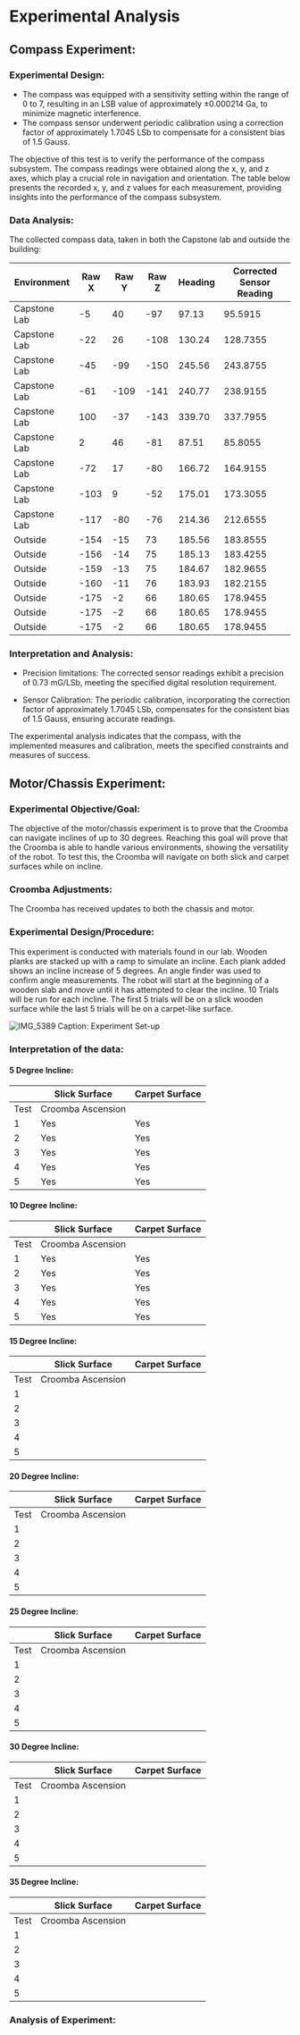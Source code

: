 # Experimental Analysis

##  Compass Experiment:

### Experimental Design:


- The compass was equipped with a sensitivity setting within the range of 0 to 7, resulting in an LSB value of approximately ±0.000214 Ga, to minimize magnetic interference.
- The compass sensor underwent periodic calibration using a correction factor of approximately 1.7045 LSb to compensate for a consistent bias of 1.5 Gauss.

The objective of this test is to verify the performance of the compass subsystem. The compass readings were obtained along the x, y, and z axes, which play a crucial role in navigation and orientation. The table below presents the recorded x, y, and z values for each measurement, providing insights into the performance of the compass subsystem.


### Data Analysis:

The collected compass data, taken in both the Capstone lab and outside the building:

| Environment  | Raw X | Raw Y | Raw Z | Heading | Corrected Sensor Reading |
|--------------|-------|-------|-------|---------|-------------------------|
| Capstone Lab | -5    | 40    | -97   | 97.13   | 95.5915                |
| Capstone Lab | -22   | 26    | -108  | 130.24  | 128.7355               |
| Capstone Lab | -45   | -99   | -150  | 245.56  | 243.8755               |
| Capstone Lab | -61   | -109  | -141  | 240.77  | 238.9155               |
| Capstone Lab | 100   | -37   | -143  | 339.70  | 337.7955               |
| Capstone Lab | 2     | 46    | -81   | 87.51   | 85.8055                |
| Capstone Lab | -72   | 17    | -80   | 166.72  | 164.9155               |
| Capstone Lab | -103  | 9     | -52   | 175.01  | 173.3055               |
| Capstone Lab | -117  | -80   | -76   | 214.36  | 212.6555               |
| Outside      | -154  | -15   | 73    | 185.56  | 183.8555               |
| Outside      | -156  | -14   | 75    | 185.13  | 183.4255               |
| Outside      | -159  | -13   | 75    | 184.67  | 182.9655               |
| Outside      | -160  | -11   | 76    | 183.93  | 182.2155               |
| Outside      | -175  | -2    | 66    | 180.65  | 178.9455               |
| Outside      | -175  | -2    | 66    | 180.65  | 178.9455               |
| Outside      | -175  | -2    | 66    | 180.65  | 178.9455               |

### Interpretation and Analysis:
- Precision limitations: The corrected sensor readings exhibit a precision of 0.73 mG/LSb, meeting the specified digital resolution requirement.

- Sensor Calibration: The periodic calibration, incorporating the correction factor of approximately 1.7045 LSb, compensates for the consistent bias of 1.5 Gauss, ensuring accurate readings.

The experimental analysis indicates that the compass, with the implemented measures and calibration, meets the specified constraints and measures of success.





## Motor/Chassis Experiment:

### Experimental Objective/Goal:
The objective of the motor/chassis experiment is to prove that the Croomba can navigate inclines of up to 30 degrees. Reaching this goal will prove that the Croomba is able to handle various environments, showing the versatility of the robot. To test this, the Croomba will navigate on both slick and carpet surfaces while on incline.

### Croomba Adjustments:
The Croomba has received updates to both the chassis and motor.

### Experimental Design/Procedure:
This experiment is conducted with materials found in our lab. Wooden planks are stacked up with a ramp to simulate an incline. Each plank added shows an incline increase of 5 degrees. An angle finder was used to confirm angle measurements. The robot will start at the beginning of a wooden slab and move until it has attempted to clear the incline. 10 Trials will be run for each incline. The first 5 trials will be on a slick wooden surface while the last 5 trials will be on a carpet-like surface. 

![IMG_5389](https://github.com/JoshuaEgwuatu/Fall-2023-Autonomous-Crawlspace-Inspection-Robot/assets/110966922/84891ef0-8833-40f2-80e5-de6bdbc2fa3c)
Caption: Experiment Set-up

### Interpretation of the data:

#### 5 Degree Incline:

|      | Slick Surface     | Carpet Surface |
| ---- | ----------------- | -------------- |
| Test | Croomba Ascension |
| 1    | Yes               | Yes            |
| 2    | Yes               | Yes            |
| 3    | Yes               | Yes            |
| 4    | Yes               | Yes            |
| 5    | Yes               | Yes            |

#### 10 Degree Incline:

|      | Slick Surface     | Carpet Surface |
| ---- | ----------------- | -------------- |
| Test | Croomba Ascension |
| 1    | Yes               | Yes            |
| 2    | Yes               | Yes            |
| 3    | Yes               | Yes            |
| 4    | Yes               | Yes            |
| 5    | Yes               | Yes            |

#### 15 Degree Incline:

|      | Slick Surface     | Carpet Surface |
| ---- | ----------------- | -------------- |
| Test | Croomba Ascension |
| 1    |                |             |
| 2    |                |             |
| 3    |                |             |
| 4    |                |             |
| 5    |                |             |

#### 20 Degree Incline:

|      | Slick Surface     | Carpet Surface |
| ---- | ----------------- | -------------- |
| Test | Croomba Ascension |
| 1    |                |             |
| 2    |                |             |
| 3    |                |             |
| 4    |                |             |
| 5    |                |             |

#### 25 Degree Incline:

|      | Slick Surface     | Carpet Surface |
| ---- | ----------------- | -------------- |
| Test | Croomba Ascension |
| 1    |                |             |
| 2    |                |             |
| 3    |                |             |
| 4    |                |             |
| 5    |                |             |

#### 30 Degree Incline:

|      | Slick Surface     | Carpet Surface |
| ---- | ----------------- | -------------- |
| Test | Croomba Ascension |
| 1    |                |             |
| 2    |                |             |
| 3    |                |             |
| 4    |                |             |
| 5    |                |             |

#### 35 Degree Incline:

|      | Slick Surface     | Carpet Surface |
| ---- | ----------------- | -------------- |
| Test | Croomba Ascension |
| 1    |                |             |
| 2    |                |             |
| 3    |                |             |
| 4    |                |             |
| 5    |                |             |

### Analysis of Experiment:



